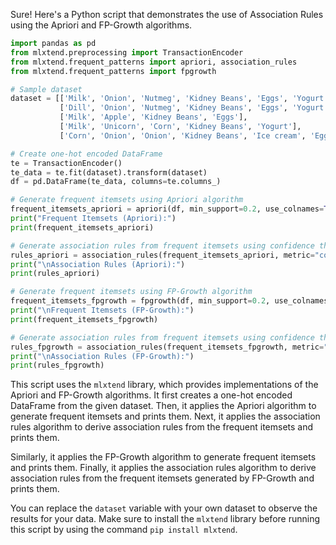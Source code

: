 Sure! Here's a Python script that demonstrates the use of Association Rules using the Apriori and FP-Growth algorithms.

```python
import pandas as pd
from mlxtend.preprocessing import TransactionEncoder
from mlxtend.frequent_patterns import apriori, association_rules
from mlxtend.frequent_patterns import fpgrowth

# Sample dataset
dataset = [['Milk', 'Onion', 'Nutmeg', 'Kidney Beans', 'Eggs', 'Yogurt'],
           ['Dill', 'Onion', 'Nutmeg', 'Kidney Beans', 'Eggs', 'Yogurt'],
           ['Milk', 'Apple', 'Kidney Beans', 'Eggs'],
           ['Milk', 'Unicorn', 'Corn', 'Kidney Beans', 'Yogurt'],
           ['Corn', 'Onion', 'Onion', 'Kidney Beans', 'Ice cream', 'Eggs']]

# Create one-hot encoded DataFrame
te = TransactionEncoder()
te_data = te.fit(dataset).transform(dataset)
df = pd.DataFrame(te_data, columns=te.columns_)

# Generate frequent itemsets using Apriori algorithm
frequent_itemsets_apriori = apriori(df, min_support=0.2, use_colnames=True)
print("Frequent Itemsets (Apriori):")
print(frequent_itemsets_apriori)

# Generate association rules from frequent itemsets using confidence threshold
rules_apriori = association_rules(frequent_itemsets_apriori, metric="confidence", min_threshold=0.7)
print("\nAssociation Rules (Apriori):")
print(rules_apriori)

# Generate frequent itemsets using FP-Growth algorithm
frequent_itemsets_fpgrowth = fpgrowth(df, min_support=0.2, use_colnames=True)
print("\nFrequent Itemsets (FP-Growth):")
print(frequent_itemsets_fpgrowth)

# Generate association rules from frequent itemsets using confidence threshold
rules_fpgrowth = association_rules(frequent_itemsets_fpgrowth, metric="confidence", min_threshold=0.7)
print("\nAssociation Rules (FP-Growth):")
print(rules_fpgrowth)
```

This script uses the `mlxtend` library, which provides implementations of the Apriori and FP-Growth algorithms. It first creates a one-hot encoded DataFrame from the given dataset. Then, it applies the Apriori algorithm to generate frequent itemsets and prints them. Next, it applies the association rules algorithm to derive association rules from the frequent itemsets and prints them.

Similarly, it applies the FP-Growth algorithm to generate frequent itemsets and prints them. Finally, it applies the association rules algorithm to derive association rules from the frequent itemsets generated by FP-Growth and prints them.

You can replace the `dataset` variable with your own dataset to observe the results for your data. Make sure to install the `mlxtend` library before running this script by using the command `pip install mlxtend`.
